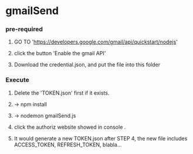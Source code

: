 # gmailSend

### pre-required
1. GO TO 'https://developers.google.com/gmail/api/quickstart/nodejs'

2. click the button 'Enable the gmail API'

3. Download the credential.json, and put the file into this folder

### Execute

1. Delete the 'TOKEN.json' first if it exists.

2. -> npm install

3. -> nodemon gmailSend.js

4. click the authoriz website showed in console .

5. It would generate a new TOKEN.json after STEP 4, the new file includes ACCESS_TOKEN, REFRESH_TOKEN, blabla...
